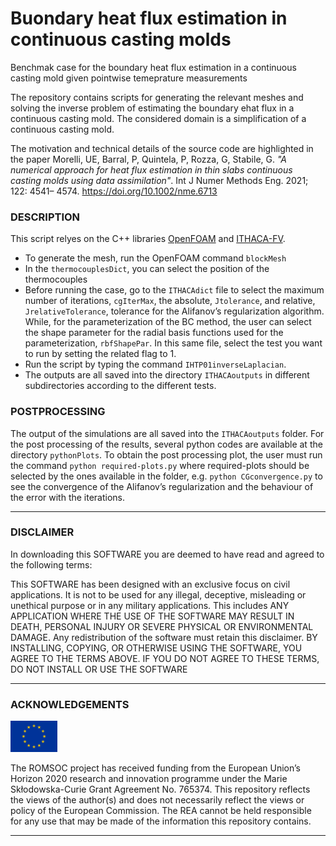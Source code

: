 # Buondary heat flux estimation in continuous casting molds
Benchmak case for the boundary heat flux estimation in a continuous casting mold given pointwise temeprature measurements


The repository contains scripts for generating the relevant meshes and solving the inverse problem of estimating the boundary ehat flux in a continuous casting mold. The considered domain is a simplification of a continuous casting mold.

The motivation and technical details of the source code are highlighted in the paper
Morelli, UE, Barral, P, Quintela, P, Rozza, G, Stabile, G. <i>"A numerical approach for heat flux estimation in thin slabs continuous casting molds using data assimilation"</i>. Int J Numer Methods Eng. 2021; 122: 4541– 4574. https://doi.org/10.1002/nme.6713

### DESCRIPTION

This script relyes on the C++ libraries [OpenFOAM](https://www.openfoam.com/) and [ITHACA-FV](https://mathlab.sissa.it/ithaca-fv).

- To generate the mesh, run the OpenFOAM command `blockMesh`
- In the `thermocouplesDict`, you can select the position of the thermocouples
- Before running the case, go to the `ITHACAdict` file to select the maximum number of iterations, `cgIterMax`, the absolute, `Jtolerance`, and relative,
`JrelativeTolerance`, tolerance for the Alifanov’s regularization algorithm. While, for the parameterization of the BC method, the user can select the shape parameter for the radial basis functions used for the parameterization, `rbfShapePar`. In this same file, select the test you want to run by setting the related flag to 1.
- Run the script by typing the command `IHTP01inverseLaplacian`.
- The outputs are all saved into the directory `ITHACAoutputs` in different subdirectories according to the different tests.

### POSTPROCESSING
The output of the simulations are all saved into the `ITHACAoutputs` folder. For the post processing of the results, several python codes are available at the directory `pythonPlots`. To obtain the post processing plot, the user must run the command `python required-plots.py` where required-plots should be selected by the ones available in the folder, e.g. `python CGconvergence.py` to see the convergence of the Alifanov’s regularization and the behaviour of the error with the iterations.

<hr style="border:1px" > </hr>

### DISCLAIMER

In downloading this SOFTWARE you are deemed to have read and agreed to the following terms:

This SOFTWARE has been designed with an exclusive focus on civil applications. It is not to be used
for any illegal, deceptive, misleading or unethical purpose or in any military applications. This includes ANY APPLICATION WHERE THE USE OF THE SOFTWARE MAY RESULT IN DEATH, PERSONAL INJURY OR SEVERE PHYSICAL OR ENVIRONMENTAL DAMAGE. Any redistribution of the software must retain this disclaimer. BY INSTALLING, COPYING, OR OTHERWISE USING THE SOFTWARE, YOU AGREE TO THE TERMS ABOVE. IF YOU DO NOT AGREE TO THESE TERMS, DO NOT INSTALL OR USE THE SOFTWARE

<hr style="border:1px" > </hr>

### ACKNOWLEDGEMENTS

<img src="resources/EU_Flag.png" alt="EU Flag"  width="75" height="50" />

The ROMSOC project has received funding from the European Union’s Horizon 2020 research and innovation programme under the Marie Skłodowska-Curie Grant Agreement No. 765374. This repository reflects the views of the author(s) and does not necessarily reflect the views or policy of the European Commission. The REA cannot be held responsible for any use that may be made of the information this repository contains.

<hr style="border:1px"> </hr>

